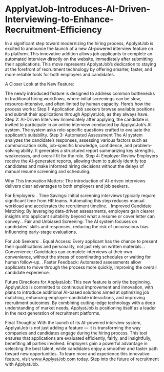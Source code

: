 # ApplyatJob-Introduces-AI-Driven-Interviewing-to-Enhance-Recruitment-Efficiency
In a significant step toward modernizing the hiring process, ApplyatJob is excited to announce the launch of a new AI-powered interview feature on its platform. This innovative addition allows job applicants to complete an automated interview directly on the website, immediately after submitting their applications. This move represents ApplyatJob’s dedication to staying at the forefront of recruitment technology by offering smarter, faster, and more reliable tools for both employers and candidates.

A Closer Look at the New Feature:

The newly introduced feature is designed to address common bottlenecks in traditional hiring workflows, where initial screenings can be slow, resource-intensive, and often limited by human capacity. Here’s how the process works:
Step 1: Application
Job seekers browse available positions and submit their applications through ApplyatJob, as they always have.
Step 2: AI-Driven Interview
Immediately after applying, the candidate is invited to participate in an online interview conducted by ApplyatJob’s AI system. The system asks role-specific questions crafted to evaluate the applicant’s suitability.
Step 3: Automated Assessment
The AI system analyzes the candidate’s responses, assessing various factors such as communication skills, job-specific knowledge, confidence, and problem-solving ability. It generates a structured report summarizing key strengths, weaknesses, and overall fit for the role.
Step 4: Employer Review
Employers receive the AI-generated reports, allowing them to quickly identify top candidates and make informed hiring decisions without the delays of manual resume screening and scheduling.

Why This Innovation Matters:
The introduction of AI-driven interviews delivers clear advantages to both employers and job seekers.

For Employers:
. Time Savings: Initial screening interviews typically require significant time from HR teams. Automating this step reduces manual workload and accelerates the recruitment timeline.
. Improved Candidate Matching: By leveraging data-driven assessments, employers gain clearer insights into applicant suitability beyond what a resume or cover letter can convey.
. Fair and Unbiased Screening: The AI system focuses on candidates’ skills and responses, reducing the risk of unconscious bias influencing early-stage evaluations.

For Job Seekers:
. Equal Access: Every applicant has the chance to present their qualifications and personality, not just rely on written materials.
. Convenience: Candidates can complete interviews at their own convenience, without the stress of coordinating schedules or waiting for human follow-up.
. Faster Feedback: Automated assessments allow applicants to move through the process more quickly, improving the overall candidate experience.

Future Directions for ApplyatJob:
This new feature is only the beginning. ApplyatJob is committed to continuous improvement and innovation, with plans to introduce additional AI-based solutions aimed at optimizing job matching, enhancing employer-candidate interactions, and improving recruitment outcomes. By combining cutting-edge technology with a deep understanding of market needs, ApplyatJob is positioning itself as a leader in the next generation of recruitment platforms.

Final Thoughts:
With the launch of its AI-powered interview system, ApplyatJob is not just adding a feature — it is transforming the way companies and candidates engage during the hiring process. This tool ensures that applications are evaluated efficiently, fairly, and insightfully, benefiting all parties involved. Employers gain a powerful advantage in selecting the best talent, while candidates enjoy a smoother and faster path toward new opportunities.
To learn more and experience this innovative feature, visit www.ApplyatJob.com today. Step into the future of recruitment with ApplyatJob.
